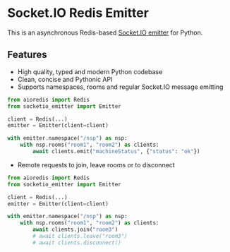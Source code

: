 # Socket.IO Redis Emitter

This is an asynchronous Redis-based [Socket.IO emitter](https://socket.io/docs/v4/emitting-events/) for Python.

## Features

- High quality, typed and modern Python codebase
- Clean, concise and Pythonic API
- Supports namespaces, rooms and regular Socket.IO message emitting

```python
from aioredis import Redis
from socketio_emitter import Emitter

client = Redis(...)
emitter = Emitter(client=client)

with emitter.namespace("/nsp") as nsp:
    with nsp.rooms("room1", "room2") as clients:
        await clients.emit("machineStatus", {"status": "ok"})
```

- Remote requests to join, leave rooms or to disconnect 

```python
from aioredis import Redis
from socketio_emitter import Emitter

client = Redis(...)
emitter = Emitter(client=client)

with emitter.namespace("/nsp") as nsp:
    with nsp.rooms("room1", "room2") as clients:
        await clients.join("room3")
        # await clients.leave("room3")
        # await clients.disconnect()
```